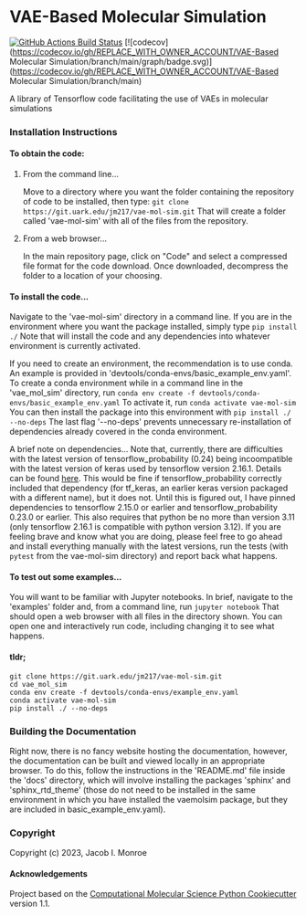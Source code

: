 VAE-Based Molecular Simulation
==============================
[//]: # (Badges)
[![GitHub Actions Build Status](https://github.com/REPLACE_WITH_OWNER_ACCOUNT/vae-mol-sim/workflows/CI/badge.svg)](https://github.com/REPLACE_WITH_OWNER_ACCOUNT/vae-mol-sim/actions?query=workflow%3ACI)
[![codecov](https://codecov.io/gh/REPLACE_WITH_OWNER_ACCOUNT/VAE-Based Molecular Simulation/branch/main/graph/badge.svg)](https://codecov.io/gh/REPLACE_WITH_OWNER_ACCOUNT/VAE-Based Molecular Simulation/branch/main)


A library of Tensorflow code facilitating the use of VAEs in molecular simulations


### Installation Instructions

#### To obtain the code:

1) From the command line...

    Move to a directory where you want the folder containing the repository of code to be installed, then type:
        `git clone https://git.uark.edu/jm217/vae-mol-sim.git`
    That will create a folder called 'vae-mol-sim' with all of the files from the repository.

2) From a web browser...

    In the main repository page, click on "Code" and select a compressed file format for the code download. Once downloaded, decompress the folder to a location of your choosing.

#### To install the code...

Navigate to the 'vae-mol-sim' directory in a command line. If you are in the environment where you want the package installed, simply type
    `pip install ./`
Note that will install the code and any dependencies into whatever environment is currently activated.

If you need to create an environment, the recommendation is to use conda. An example is provided in 'devtools/conda-envs/basic_example_env.yaml'. To create a conda environment while in a command line in the 'vae_mol_sim' directory, run
    `conda env create -f devtools/conda-envs/basic_example_env.yaml`
To activate it, run
    `conda activate vae-mol-sim`
You can then install the package into this environment with
    `pip install ./ --no-deps`
The last flag '--no-deps' prevents unnecessary re-installation of dependencies already covered in the conda environment.

A brief note on dependencies... Note that, currently, there are difficulties with the latest version of tensorflow_probability (0.24) being incoompatible with the latest version of keras used by tensorflow version 2.16.1. Details can be found [here](https://github.com/tensorflow/probability/releases). This would be fine if tensorflow_probability correctly included that dependency (for tf_keras, an earlier keras version packaged with a different name), but it does not. Until this is figured out, I have pinned dependencies to tensorflow 2.15.0 or earlier and tensorflow_probability 0.23.0 or earlier. This also requires that python be no more than version 3.11 (only tensorflow 2.16.1 is compatible with python version 3.12). If you are feeling brave and know what you are doing, please feel free to go ahead and install everything manually with the latest versions, run the tests (with `pytest` from the vae-mol-sim directory) and report back what happens.

#### To test out some examples...

You will want to be familiar with Jupyter notebooks. In brief, navigate to the 'examples' folder and, from a command line, run
    `jupyter notebook`
That should open a web browser with all files in the directory shown. You can open one and interactively run code, including changing it to see what happens.

#### tldr;
```
git clone https://git.uark.edu/jm217/vae-mol-sim.git
cd vae_mol_sim
conda env create -f devtools/conda-envs/example_env.yaml
conda activate vae-mol-sim
pip install ./ --no-deps
```

### Building the Documentation
Right now, there is no fancy website hosting the documentation, however, the documentation can be built and viewed locally in an appropriate browser. To do this, follow the instructions in the 'README.md' file inside the 'docs' directory, which will involve installing the packages 'sphinx' and 'sphinx_rtd_theme' (those do not need to be installed in the same environment in which you have installed the vaemolsim package, but they are included in basic_example_env.yaml).

### Copyright

Copyright (c) 2023, Jacob I. Monroe


#### Acknowledgements

Project based on the
[Computational Molecular Science Python Cookiecutter](https://github.com/molssi/cookiecutter-cms) version 1.1.
